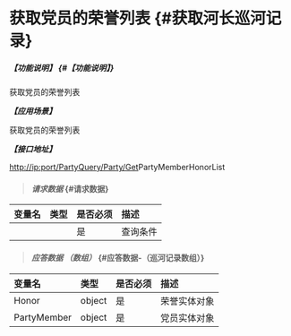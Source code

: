 # 获取党员的荣誉列表 {#获取河长巡河记录}

##### _【功能说明】_ {#【功能说明】}

获取党员的荣誉列表

_**【应用场景】**_

获取党员的荣誉列表

_**【接口地址】**_

[http://ip:port/PartyQuery/Party/Get](http://ip:port/HMQuery/PatrolRiver/GetPatrolRivers)PartyMemberHonorList

> #### _请求数据_ {#请求数据}

| 变量名 | 类型 | 是否必须 | 描述 |
| :--- | :--- | :--- | :--- |
|  |  | 是 | 查询条件 |

> #### _应答数据 （数组）_ {#应答数据-（巡河记录数组）}

| 变量名 | 类型 | 是否必须 | 描述 |
| :--- | :--- | :--- | :--- |
| Honor | object | 是 | 荣誉实体对象 |
| PartyMember | object | 是 | 党员实体对象 |



